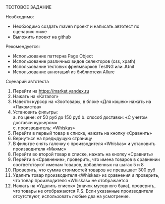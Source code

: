 ТЕСТОВОЕ ЗАДАНИЕ 

Необходимо: 
*    Необходимо создать maven проект и написать автотест по сценарию ниже 
*    Выложить проект на github 
 
Рекомендуется: 
*    Использование паттерна Page Object
*    Использование различных видов селекторов (css, xpath) 
*    Использование тестовых фреймворков TestNG или JUnit  
*    Использование аннотаций из библиотеки Allure 

Сценарий автотеста 
1.  Перейти на https://market.yandex.ru
2.  Нажать на «Каталог» 
3.  Навести курсор на «Зоотовары, в блоке «Для кошек» нажать на «Лакомства» 
4.  Установить фильтры:  
       a.   по цене: от 50 руб до 150 руб 
       b.   способ доставки: «С учетом доставки курьером»  
       c.   производитель: «Whiskas» 
5.   Перейти в первый товар в списке, нажать на кнопку «Сравнить» 
6.   Вернуться на предыдущую страницу 
7.   В фильтре снять галочку с производителя «Whiskas» и установить производителя «Мнямс» 
8.   Перейти во второй товар в списке, нажать на кнопку «Сравнить» 
9.   Перейти в «Сравнение», проверить, что имена товаров в сравнении соответствуют именам товаров, добавленных на шагах 5 и 8 
10.  Проверить, что сумма стоимостей товаров не превышает 300 руб 
11.  Удалить товар производителя «Whiskas» из сравнения и проверить, что товар производителя «Whiskas» не отображается 
12.  Нажать на «Удалить список» (значок мусорного бака), проверить, что товары не отображаются 
P.S. Если указанные производители отсутствуют, использовать любые два на усмотрение.  


 
 

